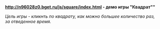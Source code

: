 **http://n96028z0.bget.ru/js/square/index.html - демо игры "Квадрат""**

_Цель игры - кликнть по квадрату, как можно большее количество раз, за отведенное время._

